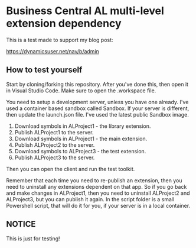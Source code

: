 # Business Central AL multi-level extension dependency

This is a test made to support my blog post:

<https://dynamicsuser.net/nav/b/admin>



## How to test yourself

Start by cloning/forking this repository. After you've done this, then open it in Visual Studio Code. Make sure to open the .workspace file.

You need to setup a development server, unless you have one already. I've used a container based sandbox called Sandbox. If your server is different, then update the launch.json file. I've used the latest public Sandbox image.

1) Download symbols in ALProject1 - the library extension.
1) Publish ALProject1 to the server.
1) Download symbols in ALProject1 - the main extension.
1) Publish ALProject2 to the server.
1) Download symbols to ALProject3 - the test extension.
1) Publish ALProject3 to the server.

Then you can open the client and run the test toolkit.

Remember that each time you need to re-publish an extension, then you need to uninstall any extensions dependent on that app. So if you go back and make changes in ALProject1, then you need to uninstall ALProject2 and ALProject3, but you can publish it again. In the script folder is a small Powershell script, that will do it for you, if your server is in a local container.

## NOTICE

This is just for testing!